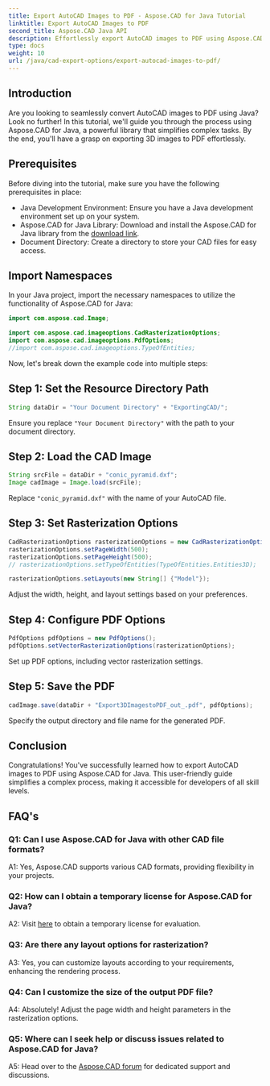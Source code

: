 ```yaml
---
title: Export AutoCAD Images to PDF - Aspose.CAD for Java Tutorial
linktitle: Export AutoCAD Images to PDF
second_title: Aspose.CAD Java API
description: Effortlessly export AutoCAD images to PDF using Aspose.CAD for Java. Follow our step-by-step guide for seamless integration.
type: docs
weight: 10
url: /java/cad-export-options/export-autocad-images-to-pdf/
---
```

## Introduction

Are you looking to seamlessly convert AutoCAD images to PDF using Java? Look no further! In this tutorial, we'll guide you through the process using Aspose.CAD for Java, a powerful library that simplifies complex tasks. By the end, you'll have a grasp on exporting 3D images to PDF effortlessly.

## Prerequisites

Before diving into the tutorial, make sure you have the following prerequisites in place:

- Java Development Environment: Ensure you have a Java development environment set up on your system.
- Aspose.CAD for Java Library: Download and install the Aspose.CAD for Java library from the [download link](https://releases.aspose.com/cad/java/).
- Document Directory: Create a directory to store your CAD files for easy access.

## Import Namespaces

In your Java project, import the necessary namespaces to utilize the functionality of Aspose.CAD for Java:

```java
import com.aspose.cad.Image;

import com.aspose.cad.imageoptions.CadRasterizationOptions;
import com.aspose.cad.imageoptions.PdfOptions;
//import com.aspose.cad.imageoptions.TypeOfEntities;
```

Now, let's break down the example code into multiple steps:

## Step 1: Set the Resource Directory Path

```java
String dataDir = "Your Document Directory" + "ExportingCAD/";
```

Ensure you replace `"Your Document Directory"` with the path to your document directory.

## Step 2: Load the CAD Image

```java
String srcFile = dataDir + "conic_pyramid.dxf";
Image cadImage = Image.load(srcFile);
```

Replace `"conic_pyramid.dxf"` with the name of your AutoCAD file.

## Step 3: Set Rasterization Options

```java
CadRasterizationOptions rasterizationOptions = new CadRasterizationOptions();
rasterizationOptions.setPageWidth(500);
rasterizationOptions.setPageHeight(500);
// rasterizationOptions.setTypeOfEntities(TypeOfEntities.Entities3D);

rasterizationOptions.setLayouts(new String[] {"Model"});
```

Adjust the width, height, and layout settings based on your preferences.

## Step 4: Configure PDF Options

```java
PdfOptions pdfOptions = new PdfOptions();
pdfOptions.setVectorRasterizationOptions(rasterizationOptions);
```

Set up PDF options, including vector rasterization settings.

## Step 5: Save the PDF

```java
cadImage.save(dataDir + "Export3DImagestoPDF_out_.pdf", pdfOptions);
```

Specify the output directory and file name for the generated PDF.

## Conclusion

Congratulations! You've successfully learned how to export AutoCAD images to PDF using Aspose.CAD for Java. This user-friendly guide simplifies a complex process, making it accessible for developers of all skill levels.

## FAQ's

### Q1: Can I use Aspose.CAD for Java with other CAD file formats?

A1: Yes, Aspose.CAD supports various CAD formats, providing flexibility in your projects.

### Q2: How can I obtain a temporary license for Aspose.CAD for Java?

A2: Visit [here](https://purchase.aspose.com/temporary-license/) to obtain a temporary license for evaluation.

### Q3: Are there any layout options for rasterization?

A3: Yes, you can customize layouts according to your requirements, enhancing the rendering process.

### Q4: Can I customize the size of the output PDF file?

A4: Absolutely! Adjust the page width and height parameters in the rasterization options.

### Q5: Where can I seek help or discuss issues related to Aspose.CAD for Java?

A5: Head over to the [Aspose.CAD forum](https://forum.aspose.com/c/cad/19) for dedicated support and discussions.
